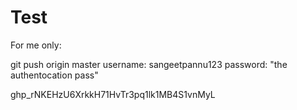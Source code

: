 # Test
For me only:

git push origin master
username: sangeetpannu123
password: "the authentocation pass"

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
